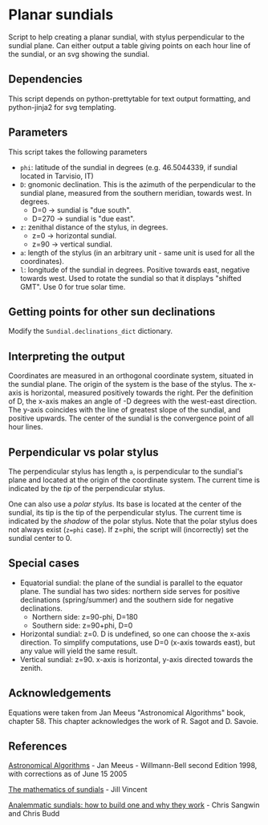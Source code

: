 # Planar sundials
Script to help creating a planar sundial, with stylus perpendicular to the sundial plane.
Can either output a table giving points on each hour line of the sundial, or an svg showing the sundial.

## Dependencies
This script depends on python-prettytable for text output formatting, and python-jinja2 for svg templating.

## Parameters
This script takes the following parameters
- `phi`: latitude of the sundial in degrees (e.g. 46.5044339, if sundial located in Tarvisio, IT)
- `D`: gnomonic declination. This is the azimuth of the perpendicular to the sundial plane, measured from the southern meridian, towards west. In degrees.
    - D=0 -> sundial is "due south".
    - D=270 -> sundial is "due east".
- `z`: zenithal distance of the stylus, in degrees.
    - z=0 -> horizontal sundial.
    - z=90 -> vertical sundial.
- `a`: length of the stylus (in an arbitrary unit - same unit is used for all the coordinates).
- `l`: longitude of the sundial in degrees. Positive towards east, negative towards west. Used to rotate the sundial so that it displays "shifted GMT". Use 0 for true solar time.

## Getting points for other sun declinations
Modify the `Sundial.declinations_dict` dictionary.

## Interpreting the output
Coordinates are measured in an orthogonal coordinate system, situated in the sundial plane.
The origin of the system is the base of the stylus. The x-axis is horizontal, measured positively towards the right.
Per the definition of D, the x-axis makes an angle of -D degrees with the west-east direction.
The y-axis coincides with the line of greatest slope of the sundial, and positive upwards.
The center of the sundial is the convergence point of all hour lines.

## Perpendicular vs polar stylus
The perpendicular stylus has length `a`, is perpendicular to the sundial's plane and located at the origin of the coordinate system.
The current time is indicated by the *tip* of the perpendicular stylus.

One can also use a *polar stylus*. Its base is located at the center of the sundial, its tip is the tip of the perpendicular stylus.
The current time is indicated by the *shadow* of the polar stylus. Note that the polar stylus does not always exist (`z=phi` case). If z=phi, the script will (incorrectly) set the sundial center to 0.

## Special cases
- Equatorial sundial: the plane of the sundial is parallel to the equator plane. The sundial has two sides: northern side serves for positive declinations (spring/summer) and the southern side for negative declinations.
    - Northern side: z=90-phi, D=180
    - Southern side: z=90+phi, D=0
- Horizontal sundial: z=0. D is undefined, so one can choose the x-axis direction. To simplify computations, use D=0 (x-axis towards east), but any value will yield the same result.
- Vertical sundial: z=90. x-axis is horizontal, y-axis directed towards the zenith.

## Acknowledgements
Equations were taken from Jan Meeus "Astronomical Algorithms" book, chapter 58. This chapter acknowledges the work of R. Sagot and D. Savoie.

## References
[Astronomical Algorithms](https://www.willbell.com/math/mc1) - Jan Meeus - Willmann-Bell second Edition 1998, with corrections as of June 15 2005

[The mathematics of sundials](https://files.eric.ed.gov/ltext/EJ802706.pdf) - Jill Vincent

[Analemmatic sundials: how to build one and why they work](https://plus.maths.org/content/os/issue11/features/sundials/index) - Chris Sangwin and Chris Budd
